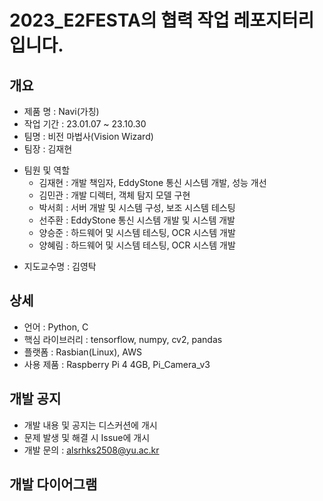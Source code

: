 # 2023_E2FESTA의 협력 작업 레포지터리입니다.

## 개요
 - 제품 명 : Navi(가칭)
 - 작업 기간 : 23.01.07 ~ 23.10.30
 - 팀명 : 비전 마법사(Vision Wizard)
 - 팀장 : 김재현
 + 팀원 및 역할
    + 김재현 : 개발 책임자, EddyStone 통신 시스템 개발, 성능 개선
    + 김민관 : 개발 디렉터, 객체 탐지 모델 구현
    + 박서희 : 서버 개발 및 시스템 구성, 보조 시스템 테스팅
    + 선주환 : EddyStone 통신 시스템 개발 및 시스템 개발
    + 양승준 : 하드웨어 및 시스템 테스팅, OCR 시스템 개발
    + 양혜림 : 하드웨어 및 시스템 테스팅, OCR 시스템 개발
 - 지도교수명 : 김영탁

## 상세
 - 언어 : Python, C
 - 핵심 라이브러리 : tensorflow, numpy, cv2, pandas
 - 플랫폼 : Rasbian(Linux), AWS
 - 사용 제품 : Raspberry Pi 4 4GB, Pi_Camera_v3
 
## 개발 공지
 - 개발 내용 및 공지는 디스커션에 개시
 - 문제 발생 및 해결 시 Issue에 개시
 - 개발 문의 : alsrhks2508@yu.ac.kr

## 개발 다이어그램



